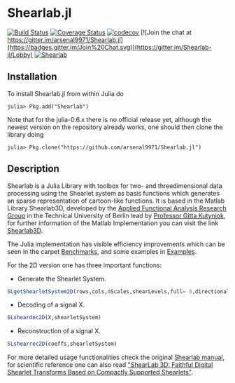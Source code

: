 # Shearlab.jl #

[![Build Status](https://travis-ci.org/arsenal9971/Shearlab.jl.svg?branch=master)](https://travis-ci.org/arsenal9971/Shearlab.jl)
[![Coverage Status](https://coveralls.io/repos/arsenal9971/Shearlab.jl/badge.svg?branch=master&service=github)](https://travis-ci.org/arsenal9971/Shearlab.jl?branch=master)
[![codecov](https://codecov.io/gh/arsenal9971/Shearlab.jl/branch/master/graph/badge.svg)](https://travis-ci.org/arsenal9971/Shearlab.j)
[![Join the chat at https://gitter.im/arsenal9971/Shearlab.jl](https://badges.gitter.im/Join%20Chat.svg)](https://gitter.im/Shearlab-jl/Lobby)
[![Shearlab](http://pkg.julialang.org/badges/Shearlab_0.6.svg)](http://pkg.julialang.org/?pkg=Shearlab&ver=0.6)

## Installation
To install Shearlab.jl from within Julia do 

    julia> Pkg.add("Shearlab")

Note that for the julia-0.6.x there is no official release yet, although the newest version on the repository already works, one should then clone the library doing

    julia> Pkg.clone("https://github.com/arsenal9971/Shearlab.jl")


## Description 
Shearlab is a Julia Library with toolbox for two- and threedimensional data processing using the Shearlet system as basis functions which generates an sparse representation of cartoon-like functions. It is based in the Matlab Library Shearlab3D, developed by the [Applied Functional Analysis Research Group](http://www.math.tu-berlin.de/fachgebiete_ag_modnumdiff/angewandtefunktionalanalysis/v_menue/afg/) in the Technical University of Berlin lead by [Professor Gitta Kutyniok](http://www.tu-berlin.de/?108957), for further information of the Matlab Implementation you can visit the link [Shearlab3D](http://www3.math.tu-berlin.de/numerik/www.shearlab.org/).

The Julia implementation has visible efficiency improvements which can be seen in the carpet [Benchmarks](https://github.com/arsenal9971/Shearlab.jl/tree/master/benchmarks), and some examples in [Examples](https://github.com/arsenal9971/Shearlab.jl/tree/master/examples).

For the 2D version one has three important functions:

- Generate the Shearlet System.
```julia
SLgetShearletSystem2D(rows,cols,nScales,shearLevels,full= 0,directionalFilter, quadratureMirrorFilter) 
```

- Decoding of a signal X.
```julia
SLsheardec2D(X,shearletSystem) 
```

- Reconstruction of a signal X.
```julia
SLshearrec2D(coeffs,shearletSystem) 
```

For more detailed usage functionalities check the original [Shearlab manual](http://shearlab.org/files/documents/ShearLab3Dv10_Manual.pdf), for scientific reference one can also read ["ShearLab 3D: Faithful Digital Shearlet Transforms Based on Compactly Supported Shearlets"](http://www.math.tu-berlin.de/fileadmin/i26_fg-kutyniok/Kutyniok/Papers/ShearLab3D.pdf).
